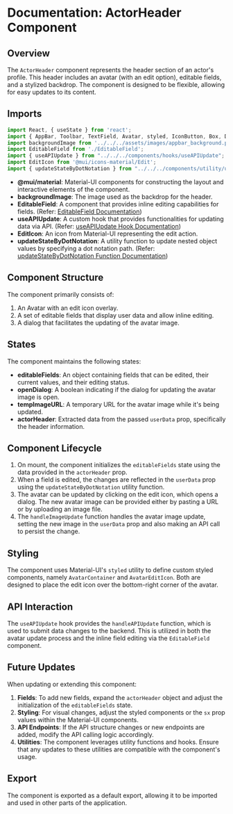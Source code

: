 
# Documentation: ActorHeader Component

## Overview

The `ActorHeader` component represents the header section of an actor's profile. This header includes an avatar (with an edit option), editable fields, and a stylized backdrop. The component is designed to be flexible, allowing for easy updates to its content.

## Imports

```javascript
import React, { useState } from 'react';
import { AppBar, Toolbar, TextField, Avatar, styled, IconButton, Box, Dialog, DialogContent, DialogActions, Button } from '@mui/material';
import backgroundImage from '../../../assets/images/appbar_background.png';
import EditableField from './EditableField';
import { useAPIUpdate } from "../../../components/hooks/useAPIUpdate";
import EditIcon from '@mui/icons-material/Edit';
import { updateStateByDotNotation } from "../../../components/utility/updateStateByDotNotation";
```

- **@mui/material**: Material-UI components for constructing the layout and interactive elements of the component.
- **backgroundImage**: The image used as the backdrop for the header.
- **EditableField**: A component that provides inline editing capabilities for fields. (Refer: [EditableField Documentation](/mnt/data/EditableField_Documentation.md))
- **useAPIUpdate**: A custom hook that provides functionalities for updating data via API. (Refer: [useAPIUpdate Hook Documentation](/mnt/data/useAPIUpdate_Documentation.md))
- **EditIcon**: An icon from Material-UI representing the edit action.
- **updateStateByDotNotation**: A utility function to update nested object values by specifying a dot notation path. (Refer: [updateStateByDotNotation Function Documentation](/mnt/data/updateStateByDotNotation_Documentation.md))

## Component Structure

The component primarily consists of:

1. An Avatar with an edit icon overlay.
2. A set of editable fields that display user data and allow inline editing.
3. A dialog that facilitates the updating of the avatar image.

## States

The component maintains the following states:

- **editableFields**: An object containing fields that can be edited, their current values, and their editing status.
- **openDialog**: A boolean indicating if the dialog for updating the avatar image is open.
- **tempImageURL**: A temporary URL for the avatar image while it's being updated.
- **actorHeader**: Extracted data from the passed `userData` prop, specifically the header information.

## Component Lifecycle

1. On mount, the component initializes the `editableFields` state using the data provided in the `actorHeader` prop.
2. When a field is edited, the changes are reflected in the `userData` prop using the `updateStateByDotNotation` utility function.
3. The avatar can be updated by clicking on the edit icon, which opens a dialog. The new avatar image can be provided either by pasting a URL or by uploading an image file.
4. The `handleImageUpdate` function handles the avatar image update, setting the new image in the `userData` prop and also making an API call to persist the change.

## Styling

The component uses Material-UI's `styled` utility to define custom styled components, namely `AvatarContainer` and `AvatarEditIcon`. Both are designed to place the edit icon over the bottom-right corner of the avatar.

## API Interaction

The `useAPIUpdate` hook provides the `handleAPIUpdate` function, which is used to submit data changes to the backend. This is utilized in both the avatar update process and the inline field editing via the `EditableField` component.

## Future Updates

When updating or extending this component:

1. **Fields**: To add new fields, expand the `actorHeader` object and adjust the initialization of the `editableFields` state.
2. **Styling**: For visual changes, adjust the styled components or the `sx` prop values within the Material-UI components.
3. **API Endpoints**: If the API structure changes or new endpoints are added, modify the API calling logic accordingly.
4. **Utilities**: The component leverages utility functions and hooks. Ensure that any updates to these utilities are compatible with the component's usage.

## Export

The component is exported as a default export, allowing it to be imported and used in other parts of the application.

